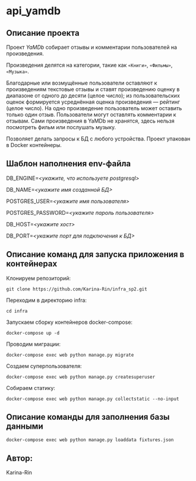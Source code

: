 # api_yamdb
## Описание проекта
Проект _YaMDb_ собирает отзывы и комментарии пользователей на произведения.

Произведения делятся на категории, такие как `«Книги»`, `«Фильмы»`, `«Музыка»`. 

Благодарные или возмущённые пользователи оставляют к произведениям текстовые 
отзывы и ставят произведению оценку в диапазоне от одного до десяти (целое 
число); из пользовательских оценок формируется усреднённая оценка произведения 
— рейтинг (целое число). На одно произведение пользователь может оставить 
только один отзыв.
Пользователи могут оставлять комментарии к отзывам.
Сами произведения в YaMDb не хранятся, здесь нельзя посмотреть фильм или 
послушать музыку.

Позволяет делать запросы к БД с любого устройства.
Проект упакован в Docker контейнеры.

## Шаблон наполнения env-файла

DB_ENGINE=*<укажите, что используете postgresql>*

DB_NAME=*<укажите имя созданной БД>*

POSTGRES_USER=*<укажите имя пользователя>*

POSTGRES_PASSWORD=*<укажите пароль пользователя>*

DB_HOST=*<укажите хост>*

DB_PORT=*<укажите порт для подключения к БД>*

## Описание команд для запуска приложения в контейнерах

Клонируем репозиторий:
```
git clone https://github.com/Karina-Rin/infra_sp2.git
```

Переходим в директорию infra:
```
cd infra
```

Запускаем сборку контейнеров docker-compose:

```
docker-compose up -d
```
Проводим миграции: 

```
docker-compose exec web python manage.py migrate
```

Создаем суперпользователя:

```
docker-compose exec web python manage.py createsuperuser
```
Собираем статику:

```
docker-compose exec web python manage.py collectstatic --no-input
```

## Описание команды для заполнения базы данными

```
docker-compose exec web python manage.py loaddata fixtures.json 
```

## Автор:
Karina-Rin